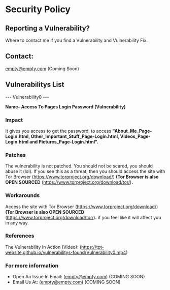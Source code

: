 # Security Policy

## Reporting a Vulnerability?
Where to contact me if you find a Vulnerability and Vulnerability Fix.

## Contact: 
empty@empty.com (Coming Soon)

## Vulnerabilitys List

--- Vulnerability0 ---

**Name- Access To Pages Login Password (Vulnerability)**

### Impact
It gives you access to get the password, to access **"About_Me_Page-Login.html, Other_Important_Stuff_Page-Login.html, Videos_Page-Login.html and Pictures_Page-Login.html".** 

### Patches
The vulnerability is not patched. You should not be scared, you should abuse it (lol). If you see this as a threat, then you should access the site with Tor Browser (https://www.torproject.org/download/) **(Tor Browser is also OPEN SOURCED** (https://www.torproject.org/download/tor/)**.**

### Workarounds
Access the site with Tor Browser (https://www.torproject.org/download/) **(Tor Browser is also OPEN SOURCED** (https://www.torproject.org/download/tor/)**.** if you feel like it will affect you in any way. 

### References
The Vulnerability In Action (Video): (https://tpt-website.github.io/vulnerabilitys-found/Vulnerability0.mp4)

### For more information 
* Open An Issue In Email: (empty@empty.com) (COMING SOON)
* Email Us At: (empty@empty.com) (COMING SOON)
